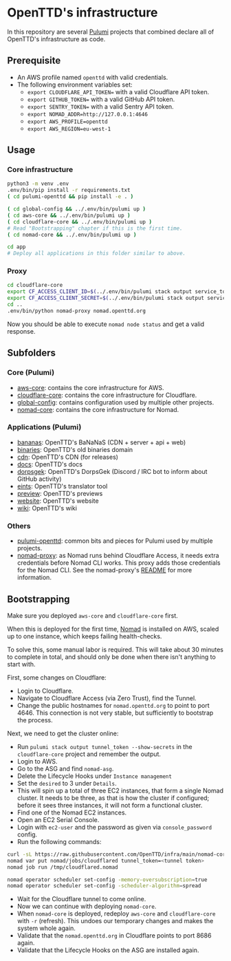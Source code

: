 # OpenTTD's infrastructure

In this repository are several [Pulumi](pulumi.com/) projects that combined declare all of OpenTTD's infrastructure as code.

## Prerequisite

- An AWS profile named `openttd` with valid credentials.
- The following environment variables set:
  - `export CLOUDFLARE_API_TOKEN=` with a valid Cloudflare API token.
  - `export GITHUB_TOKEN=` with a valid GitHub API token.
  - `export SENTRY_TOKEN=` with a valid Sentry API token.
  - `export NOMAD_ADDR=http://127.0.0.1:4646`
  - `export AWS_PROFILE=openttd`
  - `export AWS_REGION=eu-west-1`

## Usage

### Core infrastructure

```bash
python3 -m venv .env
.env/bin/pip install -r requirements.txt
( cd pulumi-openttd && pip install -e . )

( cd global-config && ../.env/bin/pulumi up )
( cd aws-core && ../.env/bin/pulumi up )
( cd cloudflare-core && ../.env/bin/pulumi up )
# Read "Bootstrapping" chapter if this is the first time.
( cd nomad-core && ../.env/bin/pulumi up )

cd app
# Deploy all applications in this folder similar to above.
```

### Proxy

```bash
cd cloudflare-core
export CF_ACCESS_CLIENT_ID=$(../.env/bin/pulumi stack output service_token_id --show-secrets)
export CF_ACCESS_CLIENT_SECRET=$(../.env/bin/pulumi stack output service_token_secret --show-secrets)
cd ..
.env/bin/python nomad-proxy nomad.openttd.org
```

Now you should be able to execute `nomad node status` and get a valid response.

## Subfolders

### Core (Pulumi)

- [aws-core](./aws-core): contains the core infrastructure for AWS.
- [cloudflare-core](./cloudflare-core): contains the core infrastructure for Cloudflare.
- [global-config](./global-config): contains configuration used by multiple other projects.
- [nomad-core](./nomad-core): contains the core infrastructure for Nomad.

### Applications (Pulumi)

- [bananas](./app/bananas): OpenTTD's BaNaNaS (CDN + server + api + web)
- [binaries](./app/binaries): OpenTTD's old binaries domain
- [cdn](./app/cdn): OpenTTD's CDN (for releases)
- [docs](./app/docs): OpenTTD's docs
- [dorpsgek](./app/dorpsgek): OpenTTD's DorpsGek (Discord / IRC bot to inform about GitHub activity)
- [eints](./app/eints): OpenTTD's translator tool
- [preview](./app/preview): OpenTTD's previews
- [website](./app/website): OpenTTD's website
- [wiki](./app/wiki): OpenTTD's wiki

### Others

- [pulumi-openttd](./pulumi-openttd): common bits and pieces for Pulumi used by multiple projects.
- [nomad-proxy](./nomad-proxy): as Nomad runs behind Cloudflare Access, it needs extra credentials before Nomad CLI works.
  This proxy adds those credentials for the Nomad CLI.
  See the nomad-proxy's [README](./nomad-proxy/README.md) for more information.

## Bootstrapping

Make sure you deployed `aws-core` and `cloudflare-core` first.

When this is deployed for the first time, [Nomad](https://www.hashicorp.com/products/nomad) is installed on AWS, scaled up to one instance, which keeps failing health-checks.

To solve this, some manual labor is required.
This will take about 30 minutes to complete in total, and should only be done when there isn't anything to start with.

First, some changes on Cloudflare:
- Login to Cloudflare.
- Navigate to Cloudflare Access (via Zero Trust), find the Tunnel.
- Change the public hostnames for `nomad.openttd.org` to point to port 4646.
  This connection is not very stable, but sufficiently to bootstrap the process.

Next, we need to get the cluster online:
- Run `pulumi stack output tunnel_token --show-secrets` in the `cloudflare-core` project and remember the output.
- Login to AWS.
- Go to the ASG and find `nomad-asg`.
- Delete the Lifecycle Hooks under `Instance management`
- Set the `desired` to 3 under `Details`.
- This will spin up a total of three EC2 instances, that form a single Nomad cluster.
  It needs to be three, as that is how the cluster if configured; before it sees three instances, it will not form a functional cluster.
- Find one of the Nomad EC2 instances.
- Open an EC2 Serial Console.
- Login with `ec2-user` and the password as given via `console_password` config.
- Run the following commands:

```bash
curl -sL https://raw.githubusercontent.com/OpenTTD/infra/main/nomad-core/files/cloudflared.nomad -o /tmp/cloudflared.nomad
nomad var put nomad/jobs/cloudflared tunnel_token=<tunnel token>
nomad job run /tmp/cloudflared.nomad

nomad operator scheduler set-config -memory-oversubscription=true
nomad operator scheduler set-config -scheduler-algorithm=spread
```

- Wait for the Cloudflare tunnel to come online.
- Now we can continue with deploying `nomad-core`.
- When `nomad-core` is deployed, redeploy `aws-core` and `cloudflare-core` with `-r` (refresh).
  This undoes our temporary changes and makes the system whole again.
- Validate that the `nomad.openttd.org` in Cloudflare points to port 8686 again.
- Validate that the Lifecycle Hooks on the ASG are installed again.
